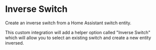 # Inverse Switch
Create an inverse switch from a Home Assistant switch entity.

This custom integration will add a helper option called "Inverse Switch"
which will allow you to select an existing switch and create a new entity
inversed.
